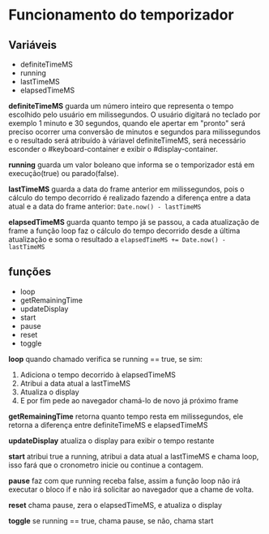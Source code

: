 # Funcionamento do temporizador

## Variáveis

- definiteTimeMS
- running
- lastTimeMS
- elapsedTimeMS

**definiteTimeMS** guarda um número inteiro que representa o tempo escolhido pelo usuário em milissegundos.
O usuário digitará no teclado por exemplo 1 minuto e 30 segundos, quando ele apertar em "pronto" será preciso ocorrer uma conversão de minutos e segundos para milissegundos e o resultado será atribuído à váriavel definiteTimeMS, será necessário esconder o #keyboard-container e exibir o #display-container.

**running** guarda  um valor boleano que informa se o temporizador está em execução(true) ou parado(false).

**lastTimeMS** guarda a data do frame anterior em milissegundos, pois o cálculo do tempo decorrido é realizado fazendo a diferença entre a data atual e a data do frame anterior: `Date.now() - lastTimeMS`

**elapsedTimeMS** guarda quanto tempo já se passou, a cada atualização de frame a função loop faz o cálculo do tempo decorrido desde a última atualização e soma o resultado a `elapsedTimeMS += Date.now() - lastTimeMS`


## funções

- loop
- getRemainingTime
- updateDisplay
- start
- pause
- reset
- toggle

**loop** quando chamado verifica se running == true, se sim:
1. Adiciona o tempo decorrido à elapsedTimeMS
2. Atribui a data atual a lastTimeMS
3. Atualiza o display
4. E por fim pede ao navegador chamá-lo de novo já próximo frame

**getRemainingTime** retorna quanto tempo resta em milissegundos, ele retorna a diferença entre definiteTimeMS e elapsedTimeMS

**updateDisplay** atualiza o display para exibir o tempo restante

**start** atribui true a running, atribui a data atual a lastTimeMS e chama loop, isso fará que o cronometro inicie ou continue a contagem.

**pause** faz com que running receba false, assim a função loop não irá executar o bloco if e não irá solicitar ao navegador que a chame de volta.

**reset** chama pause, zera o elapsedTimeMS, e atualiza o display

**toggle** se running == true, chama pause, se não, chama start
